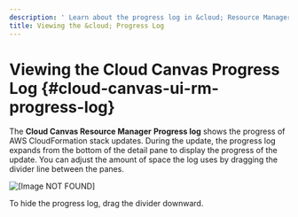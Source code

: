 ```yaml
---
description: ' Learn about the progress log in &cloud; Resource Manager . '
title: Viewing the &cloud; Progress Log
---
```

# Viewing the Cloud Canvas Progress Log {#cloud-canvas-ui-rm-progress-log}

The **Cloud Canvas Resource Manager** **Progress log** shows the progress of AWS CloudFormation stack updates\. During the update, the progress log expands from the bottom of the detail pane to display the progress of the update\. You can adjust the amount of space the log uses by dragging the divider line between the panes\. 

![\[Image NOT FOUND\]](/images/userguide/cloud_canvas/cloud-canvas-ui-rm-progress-log-resource-groups.png)

To hide the progress log, drag the divider downward\. 